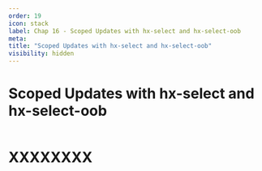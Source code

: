 ```yaml
---
order: 19
icon: stack
label: Chap 16 - Scoped Updates with hx-select and hx-select-oob
meta:
title: "Scoped Updates with hx-select and hx-select-oob"
visibility: hidden
---
```

# Scoped Updates with hx-select and hx-select-oob

![]()

# XXXXXXXX

